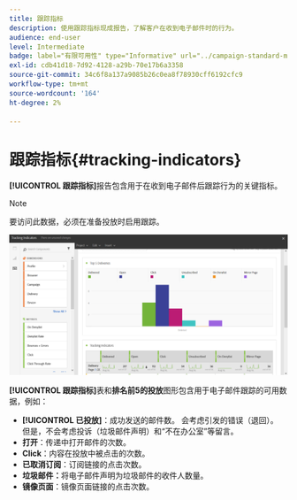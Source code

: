 ```yaml
---
title: 跟踪指标
description: 使用跟踪指标现成报告，了解客户在收到电子邮件时的行为。
audience: end-user
level: Intermediate
badge: label="有限可用性" type="Informative" url="../campaign-standard-migration-home.md" tooltip="仅限于Campaign Standard已迁移的用户"
exl-id: cdb41d18-7d92-4128-a29b-70e17b6a3358
source-git-commit: 34c6f8a137a9085b26c0ea8f78930cff6192cfc9
workflow-type: tm+mt
source-wordcount: '164'
ht-degree: 2%

---
```


# 跟踪指标{#tracking-indicators}

**[!UICONTROL 跟踪指标]**&#x200B;报告包含用于在收到电子邮件后跟踪行为的关键指标。

>[!NOTE]
>
>要访问此数据，必须在准备投放时启用跟踪。

![](assets/delivery_reports_2.png)

**[!UICONTROL 跟踪指标]**&#x200B;表和&#x200B;**排名前5的投放**&#x200B;图形包含用于电子邮件跟踪的可用数据，例如：

* **[!UICONTROL 已投放]**：成功发送的邮件数。 会考虑引发的错误（退回）。 但是，不会考虑投诉（垃圾邮件声明）和“不在办公室”等留言。
* **打开**：传递中打开邮件的次数。
* **Click**：内容在投放中被点击的次数。
* **已取消订阅**：订阅链接的点击次数。
* **垃圾邮件：**&#x200B;将电子邮件声明为垃圾邮件的收件人数量。
* **镜像页面**：镜像页面链接的点击次数。
